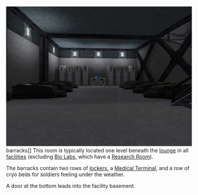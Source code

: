 ![](../images/Barracksdownstairs.jpg "fig:Barracksdownstairs.jpg") barracks\]\]
This room is typically located one level beneath the
[lounge](../merits/Lounge.md) in all [facilities](Facilities.md)
(excluding [Bio Labs](Bio_Laboratory.md), which have a [Research
Room](Research_Room.md)).

The barracks contain two rows of [lockers](../items/Lockers.md), a
[Medical Terminal](../items/Medical_Terminal.md), and a row of cryo beds
for soldiers feeling under the weather.

A door at the bottom leads into the facility basement.

<!--[Category:Locations](../Category:Locations.md)-->

